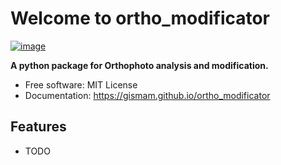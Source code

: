 # Welcome to ortho_modificator


[![image](https://img.shields.io/pypi/v/ortho_modificator.svg)](https://pypi.python.org/pypi/ortho_modificator)


**A python package for Orthophoto analysis and modification.**


-   Free software: MIT License
-   Documentation: <https://gismam.github.io/ortho_modificator>


## Features

-   TODO
